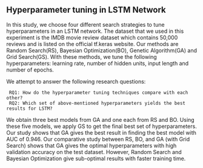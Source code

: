 
## Hyperparameter tuning in LSTM Network

In this study, we choose four different search strategies to tune hyperparameters in an LSTM network.
The dataset that we used in this experiment is the IMDB movie review dataset which contains 50,000 reviews and is listed on the official tf.keras website.
Our methods are Random Search(RS), Bayesian Optimization(BO), Genetic Algorithm(GA) and Grid Search(GS). With these methods, we tune the following hyperparameters:
learning rate, number of hidden units, input length and number of epochs.

We attempt to answer the following research questions:

     RQ1: How do the hyperparameter tuning techniques compare with each other?
     RQ2: Which set of above-mentioned hyperparameters yields the best results for LSTM?

We obtain three best models from GA and one each from RS and BO. Using these five models, we apply GS to get the final best set of hyperparameters.
Our study shows that GA gives the best result in finding the best model with AUC of 0.946.
Our comparative study between RS, BO, and GA (with Grid Search) shows that GA gives the optimal hyperparameters with high validation accuracy on the test dataset.
However, Random Search and Bayesian Optimization give sub-optimal results with faster training time.

